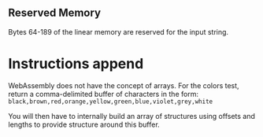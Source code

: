 ## Reserved Memory

Bytes 64-189 of the linear memory are reserved for the input string.

# Instructions append

WebAssembly does not have the concept of arrays. For the colors test, return a comma-delimited buffer of characters in the form:
`black,brown,red,orange,yellow,green,blue,violet,grey,white`

You will then have to internally build an array of structures using offsets and lengths to provide structure around this buffer.
